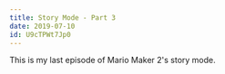```yaml
---
title: Story Mode - Part 3
date: 2019-07-10
id: U9cTPWt7Jp0
---
```

This is my last episode of Mario Maker 2's story mode.